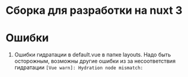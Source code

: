 # Сборка для разработки на nuxt 3

# Ошибки

1. Ошибки гидратации в default.vue в папке layouts. Надо быть осторожным, возможны другие ошибки из за несоответствия
   гидратации
   `[Vue warn]: Hydration node mismatch:`
